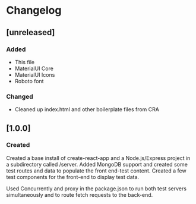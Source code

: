 # Changelog

## [unreleased]

### Added

- This file
- MaterialUI Core
- MaterialUI Icons
- Roboto font

### Changed

- Cleaned up index.html and other boilerplate files from CRA

## [1.0.0]

### Created

Created a base install of create-react-app and a Node.js/Express project in a
subdirectory called /server. Added MongoDB support and created some test
routes and data to populate the front end-test content. Created a few test
components for the front-end to display test data.

Used Concurrently and proxy in the package.json to run both test servers
simultaneously and to route fetch requests to the back-end.

